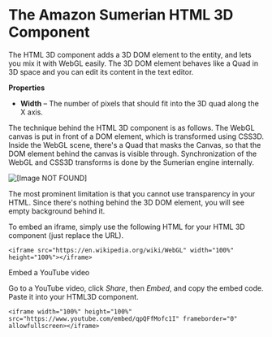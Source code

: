 # The Amazon Sumerian HTML 3D Component<a name="entities-html3d"></a>

The HTML 3D component adds a 3D DOM element to the entity, and lets you mix it with WebGL easily\. The 3D DOM element behaves like a Quad in 3D space and you can edit its content in the text editor\.

**Properties**

+ **Width** – The number of pixels that should fit into the 3D quad along the X axis\.

The technique behind the HTML 3D component is as follows\. The WebGL canvas is put in front of a DOM element, which is transformed using CSS3D\. Inside the WebGL scene, there's a Quad that masks the Canvas, so that the DOM element behind the canvas is visible through\. Synchronization of the WebGL and CSS3D transforms is done by the Sumerian engine internally\.

![\[Image NOT FOUND\]](http://docs.aws.amazon.com/sumerian/latest/userguide/images/components-html3d-css3d.jpg)

The most prominent limitation is that you cannot use transparency in your HTML\. Since there's nothing behind the 3D DOM element, you will see empty background behind it\.

To embed an iframe, simply use the following HTML for your HTML 3D component \(just replace the URL\)\.

```
<iframe src="https://en.wikipedia.org/wiki/WebGL" width="100%" height="100%"></iframe>
```

Embed a YouTube video

Go to a YouTube video, click *Share*, then *Embed*, and copy the embed code\. Paste it into your HTML3D component\.

```
<iframe width="100%" height="100%" src="https://www.youtube.com/embed/qpQFfMofc1I" frameborder="0" allowfullscreen></iframe>
```